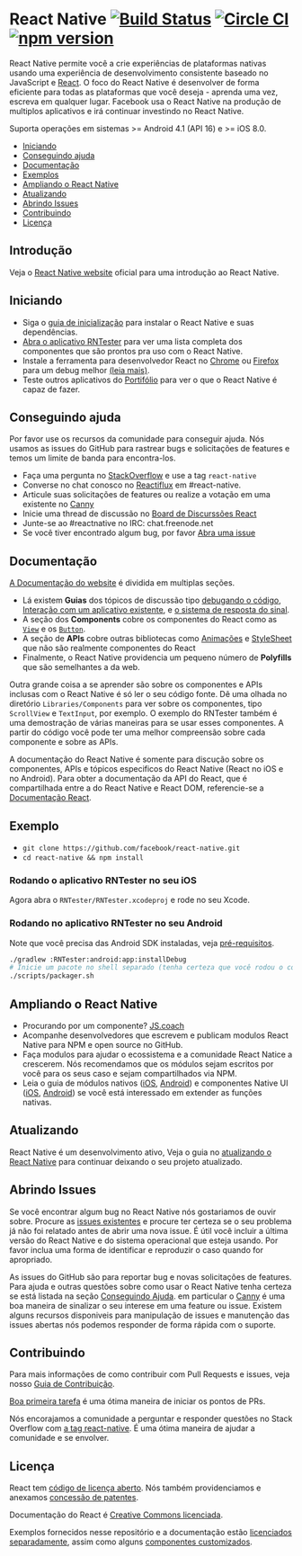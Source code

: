 # React Native [![Build Status](https://travis-ci.org/facebook/react-native.svg?branch=master)](https://travis-ci.org/facebook/react-native) [![Circle CI](https://circleci.com/gh/facebook/react-native.svg?style=shield)](https://circleci.com/gh/facebook/react-native) [![npm version](https://badge.fury.io/js/react-native.svg)](https://badge.fury.io/js/react-native)

React Native permite você a crie experiências de plataformas nativas usando uma experiência de desenvolvimento consistente baseado no JavaScript e [React](https://facebook.github.io/react). O foco do React Native é desenvolver de forma eficiente para todas as plataformas que você deseja - aprenda uma vez, escreva em qualquer lugar. Facebook usa o React Native na produção de multiplos aplicativos e irá continuar investindo no React Native.

Suporta operações em sistemas >= Android 4.1 (API 16) e >= iOS 8.0. 
 
- [Iniciando](#iniciando)
- [Conseguindo ajuda](#conseguindo-ajuda)
- [Documentação](#documentação)
- [Exemplos](#examplo)
- [Ampliando o React Native](#ampliando-o-react-native)
- [Atualizando](#atualizando)
- [Abrindo Issues](#abrindo-issues)
- [Contribuindo](#contribuindo)
- [Licença](#licença)

## Introdução

Veja o [React Native website](https://facebook.github.io/react-native/) oficial para uma introdução ao React Native.

## Iniciando

- Siga o [guia de inicialização](https://facebook.github.io/react-native/docs/getting-started.html) para instalar o React Native e suas dependências.
- [Abra o aplicativo RNTester](#examples) para ver uma lista completa dos componentes que  são prontos pra uso com o React Native.
- Instale a ferramenta para desenvolvedor React no [Chrome](https://chrome.google.com/webstore/detail/react-developer-tools/fmkadmapgofadopljbjfkapdkoienihi) ou [Firefox](https://addons.mozilla.org/firefox/addon/react-devtools/) para um debug melhor [(leia mais)](https://facebook.github.io/react-native/docs/debugging.html).
- Teste outros aplicativos do [Portifólio](https://facebook.github.io/react-native/showcase.html) para ver o que o React Native é capaz de fazer.

## Conseguindo ajuda

Por favor use os recursos da comunidade para conseguir ajuda. Nós usamos as issues do GitHub para rastrear bugs e solicitações de features e temos um limite de banda para encontra-los.

- Faça uma pergunta no [StackOverflow](https://stackoverflow.com/) e use a tag `react-native`
- Converse no chat conosco no [Reactiflux](https://discord.gg/0ZcbPKXt5bWJVmUY) em #react-native.
- Articule suas solicitações de features ou realize a votação em uma existente no [Canny](https://react-native.canny.io/feature-requests)
- Inicie uma thread de discussão no [Board de Discurssões React](https://discuss.reactjs.org/)
- Junte-se ao #reactnative no IRC: chat.freenode.net
- Se você tiver encontrado algum bug, por favor [Abra uma issue](#opening-issues)

## Documentação

[A Documentação do website](https://facebook.github.io/react-native/docs/) é dividida em multiplas seções.

- Lá existem **Guias** dos tópicos de discussão tipo [debugando o código](https://facebook.github.io/react-native/docs/debugging.html), [Interação com um aplicativo existente](https://facebook.github.io/react-native/docs/integration-with-existing-apps.html), e [o sistema de resposta do sinal](https://facebook.github.io/react-native/docs/gesture-responder-system.html).
- A seção dos **Components** cobre os componentes do React como as [`View`](https://facebook.github.io/react-native/docs/view.html) e os [`Button`](https://facebook.github.io/react-native/docs/button.html).
- A seção de **APIs** cobre outras bibliotecas como [Animações](https://facebook.github.io/react-native/docs/animated.html) e [StyleSheet](https://facebook.github.io/react-native/docs/stylesheet.html)  que não são realmente componentes do React
- Finalmente, o React Native providencia um pequeno número de **Polyfills** que são semelhantes a da web.

Outra grande coisa a se aprender são sobre os componentes e APIs inclusas com o React Native é só ler o seu código fonte. Dê uma olhada no diretório `Libraries/Components` para ver sobre os componentes, tipo `ScrollView` e `TextInput`, por exemplo. O exemplo do RNTester também é uma demostração de várias maneiras para se usar esses componentes. A partir do código você pode ter uma melhor compreensão sobre cada componente e sobre as APIs.

A documentação do React Native é somente para discução sobre os componentes, APIs e tópicos especificos do React Native (React no iOS e no Android). Para obter a documentação da API do React, que é compartilhada entre a do React Native e React DOM, referencie-se a [Documentação React](https://facebook.github.io/react/).


## Exemplo

- `git clone https://github.com/facebook/react-native.git`
- `cd react-native && npm install`

### Rodando o aplicativo RNTester no seu iOS

Agora abra o `RNTester/RNTester.xcodeproj` e rode no seu Xcode.

### Rodando no aplicativo RNTester no seu Android

Note que você precisa das Android SDK instaladas, veja [pré-requisitos](https://github.com/facebook/react-native/blob/master/ReactAndroid/README.md#prerequisites).

```bash
./gradlew :RNTester:android:app:installDebug
# Inicie um pacote no shell separado (tenha certeza que você rodou o comando npm install):
./scripts/packager.sh
```
## Ampliando o React Native

- Procurando por um componente? [JS.coach](https://js.coach/react-native)
- Acompanhe desenvolvedores que escrevem e publicam modulos React Native para NPM e open source no GitHub.
- Faça modulos para ajudar o ecossistema e a comunidade React Natice a crescerem. Nós recomendamos que os módulos sejam escritos por você para os seus caso e sejam compartilhados via NPM.
- Leia o guia de módulos nativos ([iOS](https://facebook.github.io/react-native/docs/native-modules-ios.html), [Android](https://facebook.github.io/react-native/docs/native-modules-android.html)) e componentes Native UI ([iOS](https://facebook.github.io/react-native/docs/native-components-ios.html), [Android](https://facebook.github.io/react-native/docs/native-components-android.html)) se você está interessado em extender as funções nativas.

## Atualizando

React Native é um desenvolvimento ativo, Veja o guia no [atualizando o React Native](https://facebook.github.io/react-native/docs/upgrading.html) para continuar deixando o seu projeto atualizado.

## Abrindo Issues

Se você encontrar algum bug no React Native nós gostariamos de ouvir sobre. Procure as [issues existentes](https://github.com/facebook/react-native/issues) e procure ter certeza se o seu problema já não foi relatado antes de abrir uma nova issue. É útil você incluir a última versão do React Native e do sistema operacional que esteja usando. Por favor inclua uma forma de identificar e reproduzir o caso quando for apropriado.

As issues do GitHub são para reportar bug e novas solicitações de features. Para ajuda e outras questões sobre como usar o React Native tenha certeza se está listada na seção [Conseguindo Ajuda](#getting-help). em particular o [Canny](https://react-native.canny.io/feature-requests) é uma boa maneira de sinalizar o seu interese em uma feature ou issue. Existem alguns recursos disponiveis para manipulação de issues e manutenção das issues abertas nós podemos responder de forma rápida com o suporte.

## Contribuindo

Para mais informações de como contribuir com Pull Requests e issues, veja nosso [Guia de Contribuição](https://github.com/facebook/react-native/blob/master/CONTRIBUTING.md).

[Boa primeira tarefa](https://github.com/facebook/react-native/labels/Good%20First%20Task) é uma ótima maneira de iniciar os pontos de PRs.

Nós encorajamos a comunidade a perguntar e responder questões no Stack Overflow com [a tag react-native](https://stackoverflow.com/questions/tagged/react-native). É uma ótima maneira de ajudar a comunidade e se envolver.

## Licença

React tem [código de licença aberto](./LICENSE). Nós também providenciamos e anexamos [concessão de patentes](./PATENTS).

Documentação do React é [Creative Commons licenciada](./LICENSE-docs).

Exemplos fornecidos nesse repositório e a documentação estão [licenciados separadamente](./LICENSE-examples), assim como alguns [componentes customizados](./LICENSE-CustomComponents).
